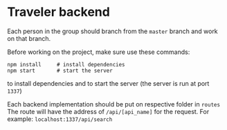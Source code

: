 # Traveler backend
Each person in the group should branch from the `master` branch and work on that branch.

Before working on the project, make sure use these commands:
```
npm install     # install dependencies
npm start       # start the server
```
to install dependencies and to start the server (the server is run at port `1337`)

Each backend implementation should be put on respective folder in `routes`    
The route will have the address of `/api/[api_name]` for the request. For example: `localhost:1337/api/search`
